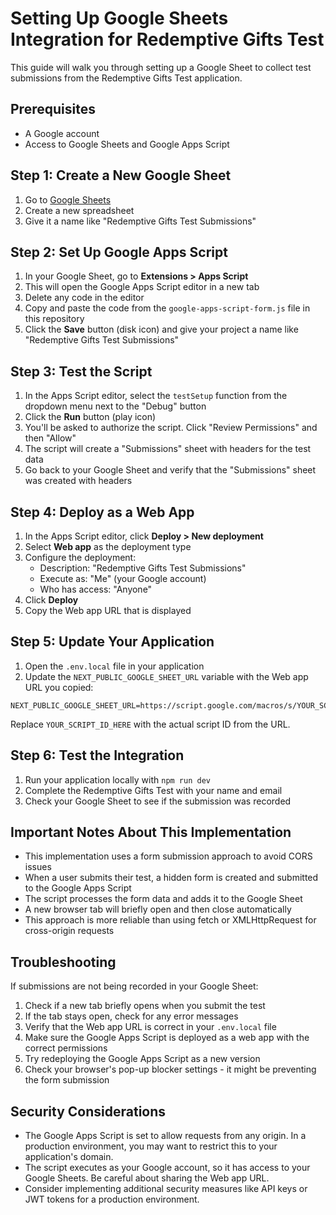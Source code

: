 # Setting Up Google Sheets Integration for Redemptive Gifts Test

This guide will walk you through setting up a Google Sheet to collect test submissions from the Redemptive Gifts Test application.

## Prerequisites

- A Google account
- Access to Google Sheets and Google Apps Script

## Step 1: Create a New Google Sheet

1. Go to [Google Sheets](https://sheets.google.com)
2. Create a new spreadsheet
3. Give it a name like "Redemptive Gifts Test Submissions"

## Step 2: Set Up Google Apps Script

1. In your Google Sheet, go to **Extensions > Apps Script**
2. This will open the Google Apps Script editor in a new tab
3. Delete any code in the editor
4. Copy and paste the code from the `google-apps-script-form.js` file in this repository
5. Click the **Save** button (disk icon) and give your project a name like "Redemptive Gifts Test Submissions"

## Step 3: Test the Script

1. In the Apps Script editor, select the `testSetup` function from the dropdown menu next to the "Debug" button
2. Click the **Run** button (play icon)
3. You'll be asked to authorize the script. Click "Review Permissions" and then "Allow"
4. The script will create a "Submissions" sheet with headers for the test data
5. Go back to your Google Sheet and verify that the "Submissions" sheet was created with headers

## Step 4: Deploy as a Web App

1. In the Apps Script editor, click **Deploy > New deployment**
2. Select **Web app** as the deployment type
3. Configure the deployment:
   - Description: "Redemptive Gifts Test Submissions"
   - Execute as: "Me" (your Google account)
   - Who has access: "Anyone"
4. Click **Deploy**
5. Copy the Web app URL that is displayed

## Step 5: Update Your Application

1. Open the `.env.local` file in your application
2. Update the `NEXT_PUBLIC_GOOGLE_SHEET_URL` variable with the Web app URL you copied:

```
NEXT_PUBLIC_GOOGLE_SHEET_URL=https://script.google.com/macros/s/YOUR_SCRIPT_ID_HERE/exec
```

Replace `YOUR_SCRIPT_ID_HERE` with the actual script ID from the URL.

## Step 6: Test the Integration

1. Run your application locally with `npm run dev`
2. Complete the Redemptive Gifts Test with your name and email
3. Check your Google Sheet to see if the submission was recorded

## Important Notes About This Implementation

- This implementation uses a form submission approach to avoid CORS issues
- When a user submits their test, a hidden form is created and submitted to the Google Apps Script
- The script processes the form data and adds it to the Google Sheet
- A new browser tab will briefly open and then close automatically
- This approach is more reliable than using fetch or XMLHttpRequest for cross-origin requests

## Troubleshooting

If submissions are not being recorded in your Google Sheet:

1. Check if a new tab briefly opens when you submit the test
2. If the tab stays open, check for any error messages
3. Verify that the Web app URL is correct in your `.env.local` file
4. Make sure the Google Apps Script is deployed as a web app with the correct permissions
5. Try redeploying the Google Apps Script as a new version
6. Check your browser's pop-up blocker settings - it might be preventing the form submission

## Security Considerations

- The Google Apps Script is set to allow requests from any origin. In a production environment, you may want to restrict this to your application's domain.
- The script executes as your Google account, so it has access to your Google Sheets. Be careful about sharing the Web app URL.
- Consider implementing additional security measures like API keys or JWT tokens for a production environment.
